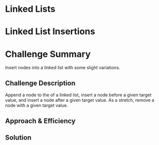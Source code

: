 # Linked Lists

# Linked List Insertions

# Challenge Summary
Insert nodes into a linked list with some slight variations. 

## Challenge Description
Append a node to the of a linked list, insert a node before a given target value, and insert a node after a given target value. As a stretch, remove a node with a given target value. 

## Approach & Efficiency
<!-- What approach did you take? Why? What is the Big O space/time for this approach? -->

## Solution
<!-- Embedded whiteboard image -->